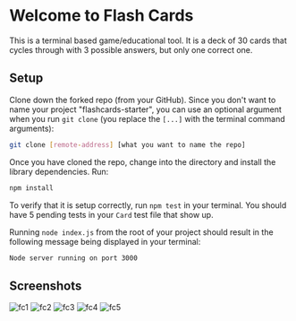 # Welcome to Flash Cards

This is a terminal based game/educational tool. It is a deck of 30 cards that cycles through with 3 possible answers, but only one correct one. 

## Setup

Clone down the forked repo (from your GitHub). Since you don't want to name your project "flashcards-starter", you can use an optional argument when you run `git clone` (you replace the `[...]` with the terminal command arguments):

```bash
git clone [remote-address] [what you want to name the repo]
```

Once you have cloned the repo, change into the directory and install the library dependencies. Run:

```bash
npm install
```

To verify that it is setup correctly, run `npm test` in your terminal. You should have 5 pending tests in your `Card` test file that show up.

Running `node index.js` from the root of your project should result in the following message being displayed in your terminal: 

```bash
Node server running on port 3000
```

## Screenshots 

![fc1](https://user-images.githubusercontent.com/45186438/66182365-52b19a80-e664-11e9-9924-5512df1d65fa.png)
![fc2](https://user-images.githubusercontent.com/45186438/66182281-edf64000-e663-11e9-94ef-cecebf517faa.png)
![fc3](https://user-images.githubusercontent.com/45186438/66182280-ed5da980-e663-11e9-8ec8-cd5a3dde4f41.png)
![fc4](https://user-images.githubusercontent.com/45186438/66182279-ed5da980-e663-11e9-8696-06af051861d7.png)
![fc5](https://user-images.githubusercontent.com/45186438/66182278-ed5da980-e663-11e9-9b0c-c4926d9e7e95.png)
